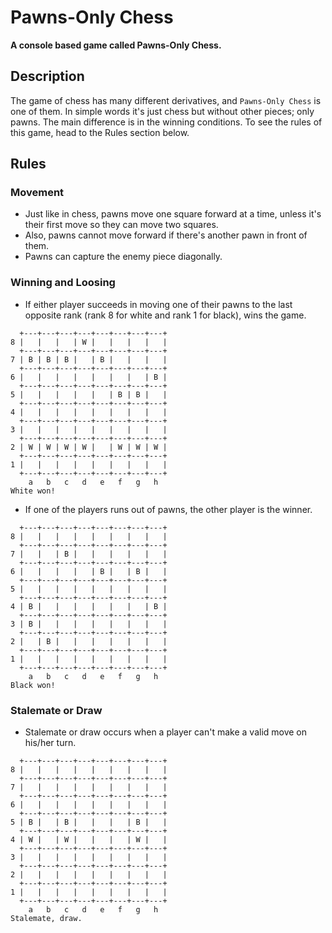 # Pawns-Only Chess

**A console based game called Pawns-Only Chess.**

## Description

The game of chess has many different derivatives, and `Pawns-Only Chess` is one of them. In simple words it's just chess but without other pieces; only pawns. The main difference is in the winning conditions. To see the rules of this game, head to the Rules section below.

## Rules

### Movement
- Just like in chess, pawns move one square forward at a time, unless it's their first move so they can move two squares.
- Also, pawns cannot move forward if there's another pawn in front of them.
- Pawns can capture the enemy piece diagonally.

### Winning and Loosing
- If either player succeeds in moving one of their pawns to the last opposite rank (rank 8 for white and rank 1 for black), wins the game.
```
  +---+---+---+---+---+---+---+---+
8 |   |   |   | W |   |   |   |   |
  +---+---+---+---+---+---+---+---+
7 | B | B | B |   | B |   |   |   |
  +---+---+---+---+---+---+---+---+
6 |   |   |   |   |   |   |   | B |
  +---+---+---+---+---+---+---+---+
5 |   |   |   |   |   | B | B |   |
  +---+---+---+---+---+---+---+---+
4 |   |   |   |   |   |   |   |   |
  +---+---+---+---+---+---+---+---+
3 |   |   |   |   |   |   |   |   |
  +---+---+---+---+---+---+---+---+
2 | W | W | W | W |   | W | W | W |
  +---+---+---+---+---+---+---+---+
1 |   |   |   |   |   |   |   |   |
  +---+---+---+---+---+---+---+---+
    a   b   c   d   e   f   g   h   
White won!
```

- If one of the players runs out of pawns, the other player is the winner.
``` 
  +---+---+---+---+---+---+---+---+
8 |   |   |   |   |   |   |   |   |
  +---+---+---+---+---+---+---+---+
7 |   |   | B |   |   |   |   |   |
  +---+---+---+---+---+---+---+---+
6 |   |   |   |   | B |   | B |   |
  +---+---+---+---+---+---+---+---+
5 |   |   |   |   |   |   |   |   |
  +---+---+---+---+---+---+---+---+
4 | B |   |   |   |   |   |   | B |
  +---+---+---+---+---+---+---+---+
3 | B |   |   |   |   |   |   |   |
  +---+---+---+---+---+---+---+---+
2 |   | B |   |   |   |   |   |   |
  +---+---+---+---+---+---+---+---+
1 |   |   |   |   |   |   |   |   |
  +---+---+---+---+---+---+---+---+
    a   b   c   d   e   f   g   h   
Black won!
```

### Stalemate or Draw
- Stalemate or draw occurs when a player can't make a valid move on his/her turn.
``` 
  +---+---+---+---+---+---+---+---+
8 |   |   |   |   |   |   |   |   |
  +---+---+---+---+---+---+---+---+
7 |   |   |   |   |   |   |   |   |
  +---+---+---+---+---+---+---+---+
6 |   |   |   |   |   |   |   |   |
  +---+---+---+---+---+---+---+---+
5 | B |   | B |   |   |   | B |   |
  +---+---+---+---+---+---+---+---+
4 | W |   | W |   |   |   | W |   |
  +---+---+---+---+---+---+---+---+
3 |   |   |   |   |   |   |   |   |
  +---+---+---+---+---+---+---+---+
2 |   |   |   |   |   |   |   |   |
  +---+---+---+---+---+---+---+---+
1 |   |   |   |   |   |   |   |   |
  +---+---+---+---+---+---+---+---+
    a   b   c   d   e   f   g   h   
Stalemate, draw.
```